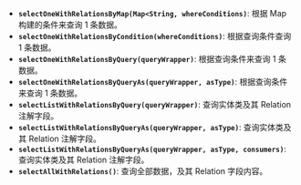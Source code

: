 - **`selectOneWithRelationsByMap(Map<String, whereConditions)`**: 根据 Map 构建的条件来查询 1 条数据。
- **`selectOneWithRelationsByCondition(whereConditions)`**: 根据查询条件查询 1 条数据。
- **`selectOneWithRelationsByQuery(queryWrapper)`**: 根据查询条件来查询 1 条数据。
- **`selectOneWithRelationsByQueryAs(queryWrapper, asType)`**: 根据查询条件来查询 1 条数据。
- **`selectListWithRelationsByQuery(queryWrapper)`**: 查询实体类及其 Relation 注解字段。
- **`selectListWithRelationsByQueryAs(queryWrapper, asType)`**: 查询实体类及其 Relation 注解字段。
- **`selectListWithRelationsByQueryAs(queryWrapper, asType, consumers)`**: 查询实体类及其 Relation 注解字段。
- **`selectAllWithRelations()`**: 查询全部数据，及其 Relation 字段内容。

